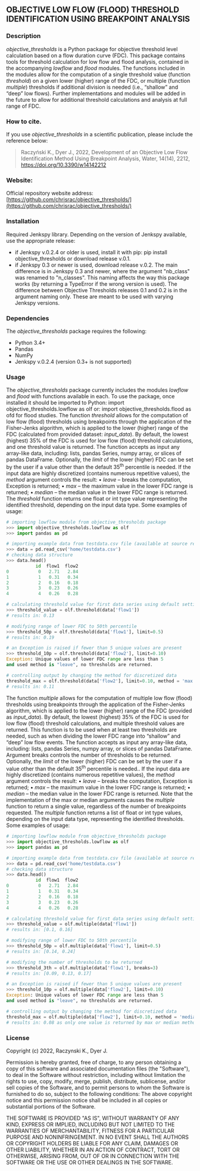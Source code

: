 ## OBJECTIVE LOW FLOW (FLOOD) THRESHOLD IDENTIFICATION USING BREAKPOINT ANALYSIS


### Description
*objective_thresholds* is a Python package for objective threshold level calculation based on a flow duration curve (FDC). This package contains tools for threshold calculation for low flow and flood analysis, contained in the accompanying *lowflow* and *flood* modules. The functions included in the modules allow for the computation of a single threshold value (function *threshold*) on a given lower (higher) range of the FDC, or multiple (function *multiple*) thresholds if additional division is needed (i.e., “shallow” and “deep” low flows). Further implementations and modules will be added in the future to allow for additional threshold calculations and analysis at full range of FDC. 


### How to cite. 
If you use *objective_thresholds* in a scientific publication, please include the reference below:
> Raczyński K., Dyer J., 2022, Development of an Objective Low Flow Identification Method Using Breakpoint Analysis, Water, 14(14), 2212, https://doi.org/10.3390/w14142212


### Website:
Official repository website address:
[https://github.com/chrisrac/objective_thresholds/](https://github.com/chrisrac/objective_thresholds/)


### Installation
Required Jenkspy library. Depending on the version of Jenkspy available, use the appropriate release:
- if Jenkspy v.0.2.4 or older is used, install it with pip: pip install objective_thresholds or download release v.0.1.
- if Jenkspy 0.3 or newer is used, download release v.0.2.
The main difference is in Jenkspy 0.3 and newer, where the argument "nb_class" was renamed to "n_classes". This naming affects the way this package works (by returning a TypeError if the wrong version is used).
The difference between Objective Thresholds releases 0.1 and 0.2 is in the argument naming only. These are meant to be used with varying Jenkspy versions. 

 




### Dependencies
The *objective_thresholds* package requires the following:
- Python 3.4+
- Pandas
- NumPy
- Jenkspy v.0.2.4 (version 0.3+ is not supported)


### Usage
The *objective_thresholds* package currently includes the modules *lowflow* and *flood* with functions available in each. To use the package, once installed it should be imported to Python:
import objective_thresholds.lowflow as olf
or:
import objective_thresholds.flood as ofd
for flood studies.
The function *threshold* allows for the computation of low flow (flood) thresholds using breakpoints through the application of the Fisher-Jenks algorithm, which is applied to the lower (higher) range of the FDC (calculated from provided dataset: *input_data*).  By default, the lowest (highest) 35% of the FDC is used for low flow (flood) threshold calculations, and one threshold value is returned. The function accepts as input any array-like data, including: lists, pandas Series, numpy array, or slices of pandas DataFrame. Optionally, the *limit* of the lower (higher) FDC can be set by the user if a value other than the default 35<sup>th</sup> percentile is needed. If the input data are highly discretized (contains numerous repetitive values), the *method* argument controls the result:
•	*leave* – breaks the computation, Exception is returned;
•	*max* – the maximum value in the lower FDC range is returned;
•	*median* – the median value in the lower FDC range is returned.
The *threshold* function returns one float or int type value representing the identified threshold, depending on the input data type. Some examples of usage:
```python
# importing lowflow module from objective_thresholds package
>>> import objective_thresholds.lowflow as olf
>>> import pandas as pd

# importing example data from testdata.csv file (available at source repository)
>>> data = pd.read_csv('home/testdata.csv')
# checking data structure
>>> data.head()
           id  flow1  flow2
0           0   2.71   2.84
1           1   0.31   0.34
2           2   0.16   0.18
3           3   0.23   0.26
4           4   0.26   0.28

# calculating threshold value for first data series using default settings (35th percentile; limit=0.35)
>>> threshold_value = olf.threshold(data['flow1'])
# results in: 0.13

# modifying range of lower FDC to 50th percentile
>>> threshold_50p = olf.threshold(data['flow1'], limit=0.5)
# results in: 0.19

# an Exception is raised if fewer than 5 unique values are present
>>> threshold_10p = olf.threshold(data['flow2'], limit=0.10)
Exception: Unique values of lower FDC range are less than 5 
and used method is "leave", no thresholds are returned.

# controlling output by changing the method for discretized data
threshold_max = olf.threshold(data['flow2'], limit=0.10, method = 'max')
# results in: 0.11
```

The function *multiple* allows for the computation of multiple low flow (flood) thresholds using breakpoints through the application of the Fisher-Jenks algorithm, which is applied to the lower (higher) range of the FDC (provided as *input_data*).  By default, the lowest (highest) 35% of the FDC is used for low flow (flood) threshold calculations, and multiple threshold values are returned. This function is to be used when at least two thresholds are needed, such as when dividing the lower FDC range into “shallow” and “deep” low flow events. The function accepts as input any array-like data, including: lists, pandas Series, numpy array, or slices of pandas DataFrame. Argument breaks controls the number of thresholds to be returned.  Optionally, the *limit* of the lower (higher) FDC can be set by the user if a value other than the default 35<sup>th</sup> percentile is needed.. If the input data are highly discretized (contains numerous repetitive values), the *method* argument controls the result:
•	*leave* – breaks the computation, Exception is returned;
•	*max* – the maximum value in the lower FDC range is returned;
•	*median* – the median value in the lower FDC range is returned.
Note that the implementation of the max or median arguments causes the *multiple* function to return a single value, regardless of the number of breakpoints requested.
The *multiple* function returns a list of float or int type values, depending on the input data type, representing the identified thresholds. Some examples of usage:
```python
# importing lowflow module from objective_thresholds package
>>> import objective_thresholds.lowflow as olf
>>> import pandas as pd

# importing example data from testdata.csv file (available at source repository)
>>> data = pd.read_csv('home/testdata.csv')
# checking data structure
>>> data.head()
           id  flow1  flow2
0           0   2.71   2.84
1           1   0.31   0.34
2           2   0.16   0.18
3           3   0.23   0.26
4           4   0.26   0.28

# calculating threshold value for first data series using default settings (limit=0.35; breaks=2)
>>> threshold_value = olf.multiple(data['flow1'])
# results in: [0.1, 0.16]

# modifying range of lower FDC to 50th percentile
>>> threshold_50p = olf.multiple(data['flow1'], limit=0.5)
# results in: [0.14, 0.24]

# modifying the number of thresholds to be returned
>>> threshold_3th = olf.multiple(data['flow1'], breaks=3)
# results in: [0.09, 0.13, 0.17]

# an Exception is raised if fewer than 5 unique values are present
>>> threshold_10p = olf.multiple(data['flow2'], limit=0.10)
Exception: Unique values of lower FDC range are less than 5 
and used method is "leave", no thresholds are returned.

# controlling output by changing the method for discretized data
threshold_max = olf.multiple(data['flow2'], limit=0.10, method = 'median', breaks=6)
# results in: 0.08 as only one value is returned by max or median method, regardless of breaks setting
```


### License
Copyright (c) 2022, Raczynski K., Dyer J.

Permission is hereby granted, free of charge, to any person obtaining a copy of this software and associated documentation files (the "Software"), to deal in the Software without restriction, including without limitation the rights to use, copy, modify, merge, publish, distribute, sublicense, and/or sell copies of the Software, and to permit persons to whom the Software is furnished to do so, subject to the following conditions:
The above copyright notice and this permission notice shall be included in all copies or substantial portions of the Software.

THE SOFTWARE IS PROVIDED "AS IS", WITHOUT WARRANTY OF ANY KIND, EXPRESS OR IMPLIED, INCLUDING BUT NOT LIMITED TO THE WARRANTIES OF MERCHANTABILITY, FITNESS FOR A PARTICULAR PURPOSE AND NONINFRINGEMENT. IN NO EVENT SHALL THE AUTHORS OR COPYRIGHT HOLDERS BE LIABLE FOR ANY CLAIM, DAMAGES OR OTHER LIABILITY, WHETHER IN AN ACTION OF CONTRACT, TORT OR OTHERWISE, ARISING FROM, OUT OF OR IN CONNECTION WITH THE SOFTWARE OR THE USE OR OTHER DEALINGS IN THE SOFTWARE.
